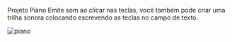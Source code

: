 Projeto Piano
Emite som ao clicar nas teclas, você também pode criar uma trilha sonora colocando escrevendo as teclas no campo de texto.

![piano](https://user-images.githubusercontent.com/65027607/190796450-04894122-09ea-4cfa-8284-b92c1e22e2c0.png)
